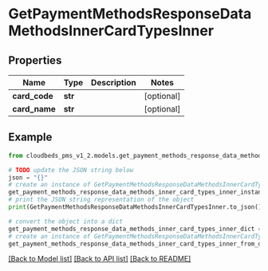 # GetPaymentMethodsResponseDataMethodsInnerCardTypesInner


## Properties

Name | Type | Description | Notes
------------ | ------------- | ------------- | -------------
**card_code** | **str** |  | [optional] 
**card_name** | **str** |  | [optional] 

## Example

```python
from cloudbeds_pms_v1_2.models.get_payment_methods_response_data_methods_inner_card_types_inner import GetPaymentMethodsResponseDataMethodsInnerCardTypesInner

# TODO update the JSON string below
json = "{}"
# create an instance of GetPaymentMethodsResponseDataMethodsInnerCardTypesInner from a JSON string
get_payment_methods_response_data_methods_inner_card_types_inner_instance = GetPaymentMethodsResponseDataMethodsInnerCardTypesInner.from_json(json)
# print the JSON string representation of the object
print(GetPaymentMethodsResponseDataMethodsInnerCardTypesInner.to_json())

# convert the object into a dict
get_payment_methods_response_data_methods_inner_card_types_inner_dict = get_payment_methods_response_data_methods_inner_card_types_inner_instance.to_dict()
# create an instance of GetPaymentMethodsResponseDataMethodsInnerCardTypesInner from a dict
get_payment_methods_response_data_methods_inner_card_types_inner_from_dict = GetPaymentMethodsResponseDataMethodsInnerCardTypesInner.from_dict(get_payment_methods_response_data_methods_inner_card_types_inner_dict)
```
[[Back to Model list]](../README.md#documentation-for-models) [[Back to API list]](../README.md#documentation-for-api-endpoints) [[Back to README]](../README.md)


